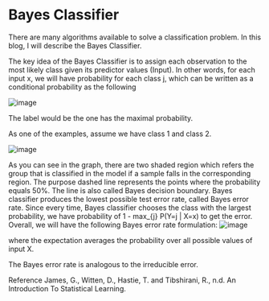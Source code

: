 # Bayes Classifier
There are many algorithms available to solve a classification problem. In this blog, I will describe the Bayes Classifier. 

The key idea of the Bayes Classifier is to assign each observation to the most likely class given its predictor values (Input). In other words, for each input x, we will have probability for each class j, which can be written as a conditional probability as the following

![image](https://user-images.githubusercontent.com/61811515/93031838-d8bbbc80-f5fb-11ea-93a9-2a5b36e6bcd9.png)

The label would be the one has the maximal probability. 

As one of the examples, assume we have class 1 and class 2. 

![image](https://user-images.githubusercontent.com/61811515/93032020-02291800-f5fd-11ea-88a2-74dc6d3b3826.png)


As you can see in the graph, there are two shaded region which refers the group that is classified in the model if a sample falls in the corresponding region. The purpose dashed line represents the points where the probability equals 50%. The line is also called Bayes decision boundary. 
Bayes classifier produces the lowest possible test error rate, called Bayes error rate. Since every time, Bayes classifier chooses the class with the largest probability, we have probability of 1 - max_{j} P(Y=j | X=x) to get the error. Overall, we will have the following Bayes error rate formulation: 
![image](https://user-images.githubusercontent.com/61811515/93032253-8af48380-f5fe-11ea-9fc4-ce6ed85f00c4.png)

where the expectation averages the probability over all possible values of input X. 

The Bayes error rate is analogous to the irreducible error. 






Reference
James, G., Witten, D., Hastie, T. and Tibshirani, R., n.d. An Introduction To Statistical Learning.



